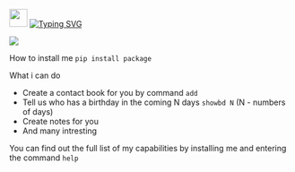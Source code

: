 <img src="https://github.com/blackcater/blackcater/raw/main/images/Hi.gif" height="32"/></h1>
<a href="https://git.io/typing-svg"><img src="https://readme-typing-svg.demolab.com?font=Fira+Code&pause=1000&width=600&height=60&lines=Hi+there%2C+I'm+your+personal+assistant+Ostap" alt="Typing SVG" /></a>

<img src="https://img.shields.io/badge/made%20by-GoIT Team 3-blue.svg" >


How to install me
``pip install package``

What i can do
* Create a contact book for you by command ``add``
* Tell us who has a birthday in the coming N days ``showbd N`` (N - numbers of days)
* Create notes for you
* And many intresting

You can find out the full list of my capabilities by installing me and entering the command ``help``

